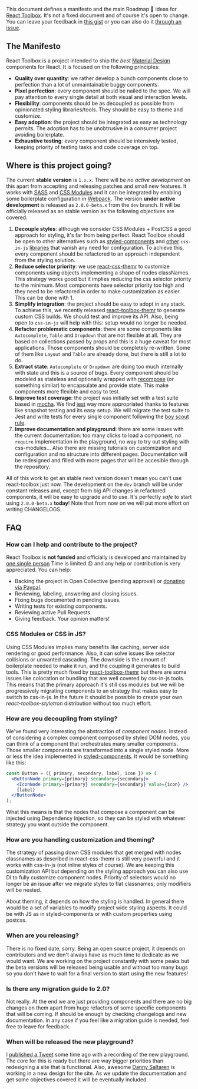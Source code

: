 This document defines a manifesto and the main Roadmap 🚵 ideas for [React Toolbox](www.react-toolbox.io). It's not a fixed document and of course it's open to change. You can leave your feedback in [this gist](https://gist.github.com/javivelasco/259d2087c2a8c3e8f2c5c720d1fd3f2e) or you can also do it [through an issue](https://github.com/react-toolbox/react-toolbox/issues/new).

## The Manifesto 

React Toolbox is a project intended to ship the *best* [Material Design](https://material.io/guidelines/) components for React. It is focused on the following principles:

- **Quality over quantity**: we rather develop a bunch components close to perfection than a lot of unmaintainable buggy components.
- **Pixel perfection**: every component should be nailed to the spec. We will pay attention to every single detail at both visual and interaction levels.
- **Flexibility**: components should be as decoupled as possible from opinionated styling libraries/tools. They should be easy to theme and customize.
- **Easy adoption**: the project should be integrated as easy as technology permits. The adoption has to be unobtrusive in a consumer project avoiding boilerplate.
- **Exhaustive testing**: every component should be intensively tested, keeping priority of testing tasks and code coverage on top.

## Where is this project going?

The current **stable version** is `1.x.x`. There will be *no active development* on this apart from accepting and releasing patches and small new features. It works with [SASS](http://sass-lang.com/) and [CSS Modules](https://github.com/css-modules/css-modules) and it can be integrated by enabling some boilerplate configuration in [Webpack](https://webpack.github.io/). The version **under active development** is released as `2.0.0-beta.x` from the `dev` branch. It will be officially released as an stable version as the following objectives are covered:

1. **Decouple styles**: although we consider CSS Modules + PostCSS a good approach for styling, it's far from being perfect. React Toolbox should be open to other alternatives such as [styled-components](https://styled-components.com/) and [other](https://github.com/rtsao/styletron) `css-in-js` [libraries](http://fela.js.org/) that vanish any need for configuration. To achieve this, every component should be refactored to an approach independent from the styling solution.
2. **Reduce selector priority**: we use [react-css-themr](https://github.com/javivelasco/react-css-themr) to customize components using objects implementing a shape of nodes classNames. This strategy works good but it implies reducing the css selector priority to the minimum. Most components have selector priority too high and they need to be refactored in order to make customization as easier. This can be done with 1.
3. **Simplify integration**: the project should be easy to adopt in any stack. To achieve this, we recently released [react-toolbox-themr](https://github.com/react-toolbox/react-toolbox-themr) to generate custom CSS builds. We should test and improve its API. Also, being open to `css-in-js` will help with this:  setup would no longer be needed.
4. **Refactor problematic components**: there are some components like `Autocomplete`, `Table` and `Dropdown` that are not flexible at all. They are based on collections passed by props and this is a huge caveat for most applications. Those components should be completely re-written. Some of them like `Layout` and `Table` are already done, but there is still a lot to do.
5. **Extract state**: `Autocomplete` or `Dropdown` are doing too much internally with state and this is a source of bugs. Every component should be modeled as stateless and optionally wrapped with [recompose](https://github.com/acdlite/recompose) (or something similar) to encapsulate and provide state. This make components more flexible and easy to test.
6. **Improve test coverage**: the project was initially set with a test suite based in [mocha](https://mochajs.org/). We find [jest](https://facebook.github.io/jest/) way more appropriated thanks to features like snapshot testing and its easy setup. We will migrate the test suite to Jest and write tests for every single component following the [boy scout rule](http://programmer.97things.oreilly.com/wiki/index.php/The_Boy_Scout_Rule).
7. **Improve documentation and playground**: there are some issues with the current documentation: too many clicks to load a component, no `require` implementation in the playground, no way to try out styling with css-modules... Also there are missing tutorials on customization and configuration and no structure into different pages. Documentation will be redesigned and filled with more pages that will be accesible through the repository.

All of this work to get an stable next version doesn't mean you can't use react-toolbox just now. The development on the `dev` branch will be under constant releases and, except from big API changes in refactored components, it will be easy to upgrade and to use. It's perfectly *safe* to start using `2.0.0-beta.x` **today**! Note that from now on we will put more effort on writing CHANGELOGS.

## FAQ

### How can I help and contribute to the project?

React Toolbox is **not funded** and officially is developed and maintained by [one single person](http://twitter.com/javivelasco) Time is limited 😞 and any help or contribution is very appreciated. You can help:

- Backing the project in Open Collective (pending approval) or [donating via Paypal](https://paypal.me/javivelasco).
- Reviewing, labeling, answering and closing issues.
- Fixing bugs documented in pending issues.
- Writing tests for existing components.
- Reviewing active Pull Requests.
- Giving feedback. Your opinion matters!

### CSS Modules or CSS in JS?

Using CSS Modules implies many benefits like caching, server side rendering or good performance. Also, it can solve issues like selector collisions or unwanted cascading. The downside is the amount of boilerplate needed to make it run, and the coupling it generates to build tools. This is pretty much fixed by [react-toolbox-themr](https://github.com/react-toolbox/react-toolbox-themr) but there are some issues like colocation or bundling that are well covered by css-in-js tools. This means that the primary approach it's still css modules but we will be progressively migrating components to an strategy that makes easy to switch to css-in-js. In the future it should be possible to create your own *react-toolbox-styletron* distribution without too much effort.

### How are you decoupling from styling?

We've found very interesting the abstraction of *component nodes*. Instead of considering a complex component composed by styled DOM nodes, you can think of a component that orchestrates many smaller components. Those smaller components are transformed into a single styled node. More or less the idea implemented in [styled-components](https://styled-components.com/). It would be something like this:

```jsx
const Button = ({ primary, secondary, label, icon }) => (
  <ButtonNode primary={primary} secondary={secondary}>
    <IconNode primary={primary} secondary={secondary} value={icon} />
    {label}
  </ButtonNode>
);
```

What this means is that the nodes that compose a component can be injected using Dependency Injection, so they can be styled with whatever strategy you want outside the component.

### How are you handling customization and theming?

The strategy of passing down CSS modules that get merged with nodes classnames as described in react-css-themr is still very powerful and it works with css-in-js (not inline styles of course). We are keeping this customization API but depending on the styling approach you can also use DI to fully customize component nodes. Priority of selectors would no longer be an issue after we migrate styles to flat classnames; only modifiers will be nested.

About theming, it depends on how the styling is handled. In general there would be a set of variables to modify project wide styling aspects. It could be with JS as in styled-components or with custom properties using postcss.

### When are you releasing?

There is no fixed date, sorry. Being an open source project, it depends on contributors and we don't always have as much time to dedicate as we would want. We are working on the project constantly with some peaks but the beta versions will be released being usable and without too many bugs so you don't have to wait for a final version to start using the new features!

### Is there any migration guide to 2.0?

Not really. At the end we are just providing components and there are no big changes on them apart from huge refactors of some specific components that will be coming. If should be enough by checking changelogs and new documentation. In any case if you feel like a migration guide is needed, feel free to leave for feedback.

### When will be released the new playground?

I [published a Tweet](https://twitter.com/javivelasco/status/765292988402630656) some time ago with a recording of the new playground. The core for this is ready but there are way bigger priorities than redesigning a site that is functional. Also, awesome [Danny Saltaren](http://dsaltaren.com/) is working in a new design for the site. As we update the documentation and get some objectives covered it will be eventually included.
